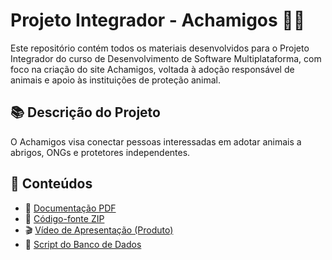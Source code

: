 # Projeto Integrador - Achamigos 🐶🐱

Este repositório contém todos os materiais desenvolvidos para o Projeto Integrador do curso de Desenvolvimento de Software Multiplataforma, com foco na criação do site Achamigos, voltada à adoção responsável de animais e apoio às instituições de proteção animal.

## 📚 Descrição do Projeto

O Achamigos visa conectar pessoas interessadas em adotar animais a abrigos, ONGs e protetores independentes. 

## 📁 Conteúdos

- 📄 [Documentação PDF](documentacao.pdf)  
- 🧩 [Código-fonte ZIP](codigo-fonte.zip)  
- 🎬 [Vídeo de Apresentação (Produto)](video-apresentacao.mp4)  
- 💾 [Script do Banco de Dados](script-banco.sql)

